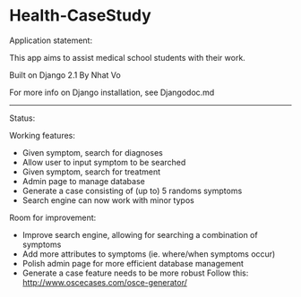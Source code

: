 # Health-CaseStudy

Application statement:

This app aims to assist medical school students with their work.

Built on Django 2.1
By Nhat Vo

For more info on Django installation, see Djangodoc.md

---------------------------------------------------------------

Status:

Working features:
- Given symptom, search for diagnoses
- Allow user to input symptom to be searched
- Given symptom, search for treatment
- Admin page to manage database
- Generate a case consisting of (up to) 5 randoms symptoms
- Search engine can now work with minor typos

Room for improvement:
- Improve search engine, allowing for searching a combination of symptoms
- Add more attributes to symptoms (ie. where/when symptoms occur)
- Polish admin page for more efficient database management
- Generate a case feature needs to be more robust
Follow this: http://www.oscecases.com/osce-generator/
